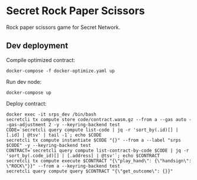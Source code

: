 # Secret Rock Paper Scissors

Rock paper scissors game for Secret Network.

## Dev deployment

Compile optimized contract:
```
docker-compose -f docker-optimize.yaml up
```

Run dev node:
```
docker-compose up
```

Deploy contract:
```
docker exec -it srps_dev /bin/bash
secretcli tx compute store code/contract.wasm.gz --from a --gas auto --gas-adjustment 2 -y --keyring-backend test
CODE=`secretcli query compute list-code | jq -r 'sort_by(.id)[] | [.id] | @tsv' | tail -1`; echo $CODE
secretcli tx compute instantiate $CODE "{}" --from a --label "srps $CODE" -y --keyring-backend test
CONTRACT=`secretcli query compute list-contract-by-code $CODE | jq -r 'sort_by(.code_id)[] | [.address] | @tsv'`; echo $CONTRACT
secretcli tx compute execute $CONTRACT "{\"play_hand\": {\"handsign\": \"ROCK\"}}" --from a --keyring-backend test
secretcli query compute query $CONTRACT "{\"get_outcome\": {}}"
```
